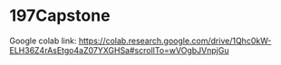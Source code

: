 # 197Capstone <br>
Google colab link: https://colab.research.google.com/drive/1Qhc0kW-ELH36Z4rAsEtgo4aZ07YXGHSa#scrollTo=wVOgbJVnpjGu
